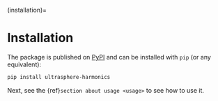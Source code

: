 (installation)=

# Installation

The package is published on [PyPI](https://pypi.org/project/ultrasphere-harmonics/) and can be installed with `pip` (or any equivalent):

```bash
pip install ultrasphere-harmonics
```

Next, see the {ref}`section about usage <usage>` to see how to use it.

